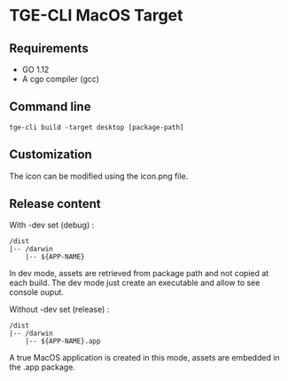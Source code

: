 # TGE-CLI MacOS Target 
## Requirements
 * GO 1.12
 * A cgo compiler (gcc)

## Command line
```shell
tge-cli build -target desktop [package-path]
```

## Customization
The icon can be modified using the icon.png file.

## Release content
With -dev set (debug) :
```
/dist
|-- /darwin
    |-- ${APP-NAME}
```
In dev mode, assets are retrieved from package path and not copied at each build. The dev mode just create an executable and allow to see console ouput.

Without -dev set (release) :
```
/dist
|-- /darwin
    |-- ${APP-NAME}.app
```
A true MacOS application is created in this mode, assets are embedded in the .app package.